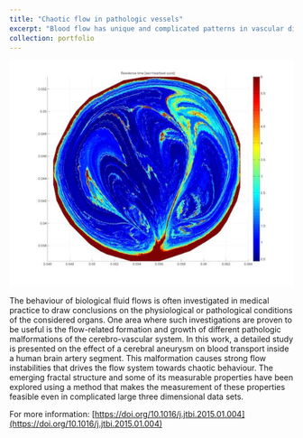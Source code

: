 ```yaml
---
title: "Chaotic flow in pathologic vessels"
excerpt: "Blood flow has unique and complicated patterns in vascular diseases. In this work we quantify the chaotic properties.<br/><img src='/images/chaotic.jpg'>"
collection: portfolio
---
```


![Residence time in the cross section of a brain artery close to an aneurysms.](/images/chaotic.jpg)

The behaviour of biological fluid flows is often investigated in medical practice to draw conclusions on the physiological or pathological conditions of the considered organs. 
One area where such investigations are proven to be useful is the flow-related formation and growth of different pathologic malformations of the cerebro-vascular system. 
In this work, a detailed study is presented on the effect of a cerebral aneurysm on blood transport inside a human brain artery segment. 
This malformation causes strong flow instabilities that drives the flow system towards chaotic behaviour. 
The emerging fractal structure and some of its measurable properties have been explored using a method that makes the measurement of these properties feasible even in complicated large three dimensional data sets. 

For more information: [https://doi.org/10.1016/j.jtbi.2015.01.004](https://doi.org/10.1016/j.jtbi.2015.01.004)
